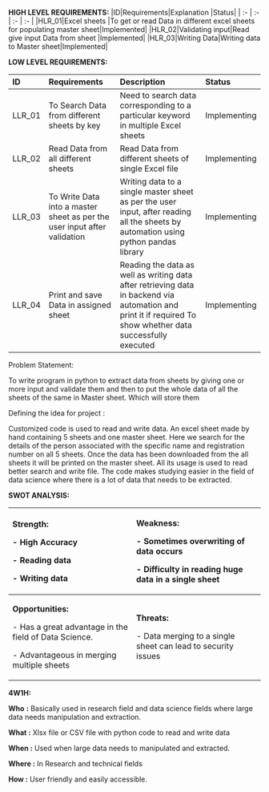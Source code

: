 **HIGH LEVEL REQUIREMENTS:**
|ID|Requirements|Explanation |Status|
| :- | :- | :- | :- |
|HLR\_01|Excel sheets |To get or read Data in different excel sheets for populating master sheet|Implemented|
|HLR\_02|Validating input|Read give input Data from sheet |Implemented|
|HLR\_03|Writing Data|Writing data to Master sheet|Implemented|




**LOW LEVEL REQUIREMENTS:**

|ID|Requirements|Description|Status|
| :- | :- | :- | :- |
|LLR\_01|To Search Data from different sheets by key|Need to search data corresponding to a particular keyword in multiple Excel sheets|Implementing|
|LLR\_02|Read Data from all different sheets|Read Data from different sheets of single Excel file|Implementing|
|LLR\_03|To Write Data into a master sheet as per the user input after validation|Writing data to a single master sheet as per the user input, after reading all the sheets by automation using python pandas library|Implementing|
|LLR\_04|Print and save Data in assigned sheet |Reading the data as well as writing data after retrieving data in backend via automation and print it if required To show whether data  successfully executed |Implementing|


Problem Statement:

To write program in python to extract data from sheets by giving one or more input and validate them and then to put the whole data of all the sheets of the same in Master sheet. Which will store them


Defining the idea for project :

Customized code is used to read and write data. An excel sheet made by hand containing 5 sheets and one master sheet. Here we search for the details of the person associated with the specific name and registration number on all 5 sheets. Once the data has been downloaded from the all sheets it will be printed on the master sheet. All its usage is used to read better search and write file. The code makes studying easier in the field of data science where there is a lot of data that needs to be extracted.



**SWOT ANALYSIS:**

|<p>**Strength:**</p><p>- High Accuracy</p><p>- Reading data</p><p>- Writing data</p>|<p>**Weakness:**</p><p>- Sometimes overwriting of data occurs</p><p>- Difficulty in reading huge data in a single sheet</p>|
| :- | :- |
|<p>**Opportunities:**</p><p>- Has a great advantage in the field of Data Science.</p><p>- Advantageous in merging multiple sheets</p>|<p>**Threats:**</p><p>- Data merging to a single sheet can lead to security issues </p>|

**4W1H:**

**Who** **:** Basically used in research field and data science fields where large data needs manipulation and extraction. 

**What :** Xlsx file or CSV file with python code to read and write data

**When :** Used when large data needs to manipulated and extracted.

**Where :** In Research and technical fields

**How :** User friendly and easily accessible.
